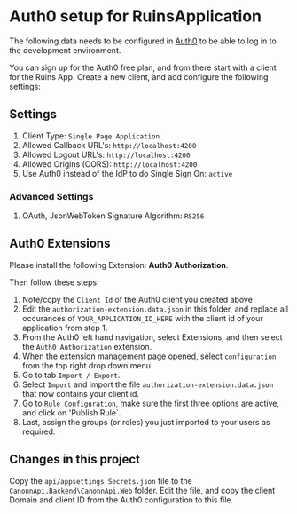 # Auth0 setup for RuinsApplication

The following data needs to be configured in [Auth0](https://auth0.com) to be able to log in to the development environment.

You can sign up for the Auth0 free plan, and from there start with a client for the Ruins App. Create a new client, and add configure the following settings:

## Settings

1. Client Type: `Single Page Application`
2. Allowed Callback URL's: `http://localhost:4200`
3. Allowed Logout URL's: `http://localhost:4200`
4. Allowed Origins (CORS): `http://localhost:4200`
5. Use Auth0 instead of the IdP to do Single Sign On: `active`

### Advanced Settings

1. OAuth, JsonWebToken Signature Algorithm: `RS256`

## Auth0 Extensions

Please install the following Extension: **Auth0 Authorization**.

Then follow these steps:

1. Note/copy the `Client Id` of the Auth0 client you created above
2. Edit the `authorization-extension.data.json` in this folder, and replace all occurances of `YOUR_APPLICATION_ID_HERE` with the client id of your application from step 1.
3. From the Auth0 left hand navigation, select Extensions, and then select the `Auth0 Authorization` extension.
4. When the extension management page opened, select `configuration` from the top right drop down menu.
5. Go to tab `Import / Export`.
6. Select `Import` and import the file `authorization-extension.data.json` that now contains your client id.
7. Go to `Rule Configuration`, make sure the first three options are active, and click on 'Publish Rule`.
7. Last, assign the groups (or roles) you just imported to your users as required.

## Changes in this project

Copy the `api/appsettings.Secrets.json` file to the `CanonnApi.Backend\CanonnApi.Web` folder. Edit the file, and copy the client Domain and client ID from the Auth0 configuration to this file.
